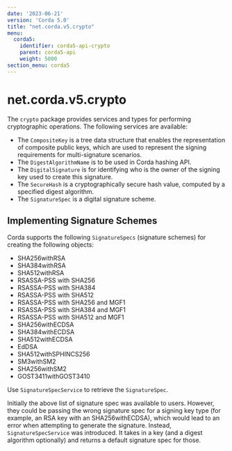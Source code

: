 ```yaml
---
date: '2023-06-21'
version: 'Corda 5.0'
title: "net.corda.v5.crypto"
menu:
  corda5:
    identifier: corda5-api-crypto
    parent: corda5-api
    weight: 5000
section_menu: corda5
---
```

# net.corda.v5.crypto

The `crypto` package provides services and types for performing cryptographic operations. The following services are available:

* The `CompositeKey` is a tree data structure that enables the representation of composite public keys, which are used to represent the signing requirements for multi-signature scenarios.
* The `DigestAlgorithmName` is to be used in Corda hashing API.
* The `DigitalSignature` is for identifying who is the owner of the signing key used to create this signature.
* The `SecureHash` is a cryptographically secure hash value, computed by a specified digest algorithm.
* The `SignatureSpec` is a digital signature scheme.

## Implementing Signature Schemes

Corda supports the following `SignatureSpecs` (signature schemes) for creating the following objects:

* SHA256withRSA
* SHA384withRSA
* SHA512withRSA
* RSASSA-PSS with SHA256
* RSASSA-PSS with SHA384
* RSASSA-PSS with SHA512
* RSASSA-PSS with SHA256 and MGF1
* RSASSA-PSS with SHA384 and MGF1
* RSASSA-PSS with SHA512 and MGF1
* SHA256withECDSA
* SHA384withECDSA
* SHA512withECDSA
* EdDSA
* SHA512withSPHINCS256
* SM3withSM2
* SHA256withSM2
* GOST3411withGOST3410

Use `SignatureSpecService` to retrieve the `SignatureSpec`.

Initially the above list of signature spec was available to users. However, they could be passing the wrong signature spec for a signing key type (for example, an RSA key with an SHA256withECDSA), which would lead to an error when attempting to generate the signature.
Instead, `SignatureSpecService` was introduced. It takes in a key (and a digest algorithm optionally) and returns a default signature spec for those.